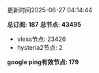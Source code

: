 更新时间2025-06-27 04:14:44

**总订阅: 187**
**总节点: 43495**
- vless节点: 23426
- hysteria2节点: 2

**google ping有效节点: 179**
